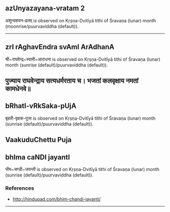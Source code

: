## azUnyazayana-vratam 2

अशून्यशयन-व्रतम् is observed on Kṛṣṇa-Dvitīyā tithi of Śravaṇa (lunar) month (moonrise/puurvaviddha (default)).


---
## zrI rAghavEndra svAmI ArAdhanA

श्री~राघवेन्द्र~स्वामी~आराधना is observed on Kṛṣṇa-Dvitīyā tithi of Śravaṇa (lunar) month (sunrise (default)/puurvaviddha (default)).



पुज्याय राघवेन्द्राय सत्यधर्मरताय च।
भजतां कलवृक्षाय नमतां कामधेनवे॥
---
## bRhatI-vRkSaka-pUjA

बृहती-वृक्षक-पूजा is observed on Kṛṣṇa-Dvitīyā tithi of Śravaṇa (lunar) month (sunrise (default)/puurvaviddha (default)).

VaakuduChettu Puja
---
## bhIma caNDI jayantI

भीम~चण्डी~जयन्ती is observed on Kṛṣṇa-Dvitīyā tithi of Śravaṇa (lunar) month (sunrise (default)/puurvaviddha (default)).


### References
* http://hindupad.com/bhim-chandi-jayanti/

---
